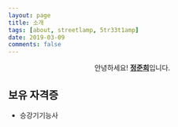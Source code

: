 ```yaml
---
layout: page
title: 소개
tags: [about, streetlamp, 5tr33t1amp]
date: 2019-03-09
comments: false
---
```

    
<center>안녕하세요! <a href="https://streetlamp0912.github.io"><b>정준희</b></a>입니다.</center>


## 보유 자격증
* 승강기기능사

